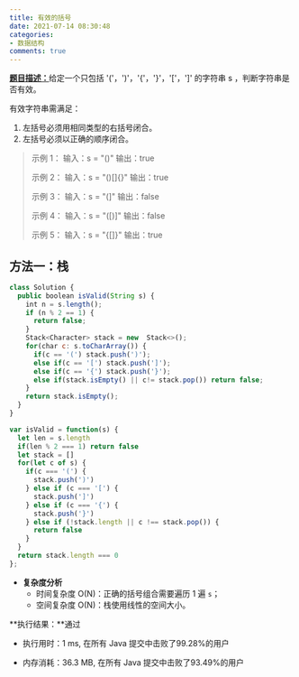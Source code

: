 ```yaml
---
title: 有效的括号
date: 2021-07-14 08:30:48
categories:
- 数据结构
comments: true
---
```


[**题目描述：**](https://leetcode-cn.com/problems/valid-parentheses/)给定一个只包括 '('，')'，'{'，'}'，'['，']' 的字符串 s ，判断字符串是否有效。

有效字符串需满足：

1. 左括号必须用相同类型的右括号闭合。
2. 左括号必须以正确的顺序闭合。

<!-- more -->

> 示例 1：
> 输入：s = "()"
> 输出：true
>
> 示例 2：
> 输入：s = "()[]{}"
> 输出：true
>
> 示例 3：
> 输入：s = "(]"
> 输出：false
>
> 示例 4：
> 输入：s = "([)]"
> 输出：false
>
> 示例 5：
> 输入：s = "{[]}"
> 输出：true



## 方法一：栈

```js
class Solution {
  public boolean isValid(String s) {
    int n = s.length();
    if (n % 2 == 1) {
      return false;
    }
    Stack<Character> stack = new  Stack<>();
    for(char c: s.toCharArray()) {
      if(c == '(') stack.push(')');
      else if(c == '[') stack.push(']');
      else if(c == '{') stack.push('}');
      else if(stack.isEmpty() || c!= stack.pop()) return false;
    }
    return stack.isEmpty();
  }
}

var isValid = function(s) {
  let len = s.length
  if(len % 2 === 1) return false
  let stack = []
  for(let c of s) {
    if(c === '(') {
      stack.push(')')
    } else if (c === '[') {
      stack.push(']')
    } else if (c === '{') {
      stack.push('}')
    } else if (!stack.length || c !== stack.pop()) {
      return false
    }
  }
  return stack.length === 0
};
```

- **复杂度分析**
  - 时间复杂度 O(N)：正确的括号组合需要遍历 1 遍 `s`；
  - 空间复杂度 O(N)：栈使用线性的空间大小。

**执行结果：**通过

- 执行用时：1 ms, 在所有 Java 提交中击败了99.28%的用户

- 内存消耗：36.3 MB, 在所有 Java 提交中击败了93.49%的用户